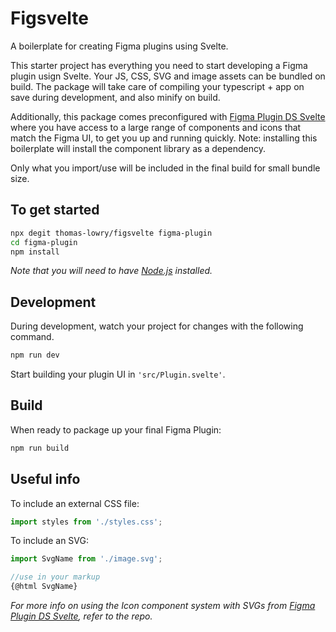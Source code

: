 # Figsvelte
A boilerplate for creating Figma plugins using Svelte.

This starter project has everything you need to start developing a Figma plugin usign Svelte. Your JS, CSS, SVG and image assets can be bundled on build. The package will take care of compiling your typescript + app on save during development, and also minify on build.


Additionally, this package comes preconfigured with [Figma Plugin DS Svelte](https://github.com/thomas-lowry/figma-plugin-ds-svelte) where you have access to a large range of components and icons that match the Figma UI, to get you up and running quickly. Note: installing this boilerplate will install the component library as a dependency.

Only what you import/use will be included in the final build for small bundle size.


## To get started
```bash
npx degit thomas-lowry/figsvelte figma-plugin
cd figma-plugin
npm install
```
_Note that you will need to have [Node.js](https://nodejs.org/) installed._


## Development
During development, watch your project for changes with the following command.

```bash
npm run dev
```
Start building your plugin UI in `'src/Plugin.svelte'`.


## Build
When ready to package up your final Figma Plugin:
```bash
npm run build
```


## Useful info
To include an external CSS file:
```javascript
import styles from './styles.css';
```

To include an SVG:
```javascript
import SvgName from './image.svg';

//use in your markup
{@html SvgName}
```
_For more info on using the Icon component system with SVGs from [Figma Plugin DS Svelte](https://github.com/thomas-lowry/figma-plugin-ds-svelte), refer to the repo._
